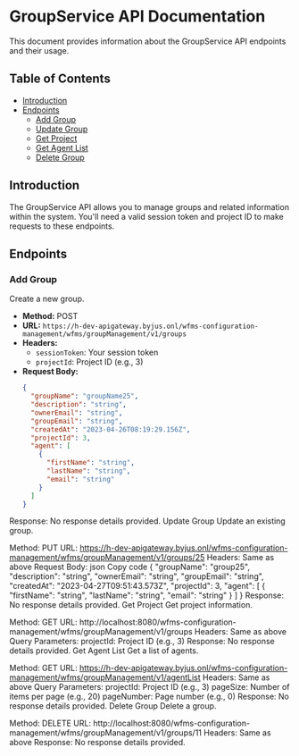 # GroupService API Documentation

This document provides information about the GroupService API endpoints and their usage.

## Table of Contents

- [Introduction](#introduction)
- [Endpoints](#endpoints)
  - [Add Group](#add-group)
  - [Update Group](#update-group)
  - [Get Project](#get-project)
  - [Get Agent List](#get-agent-list)
  - [Delete Group](#delete-group)

## Introduction

The GroupService API allows you to manage groups and related information within the system. You'll need a valid session token and project ID to make requests to these endpoints.

## Endpoints

### Add Group

Create a new group.

- **Method:** POST
- **URL:** `https://h-dev-apigateway.byjus.onl/wfms-configuration-management/wfms/groupManagement/v1/groups`
- **Headers:**
  - `sessionToken`: Your session token
  - `projectId`: Project ID (e.g., 3)
- **Request Body:**
  ```json
  {
    "groupName": "groupName25",
    "description": "string",
    "ownerEmail": "string",
    "groupEmail": "string",
    "createdAt": "2023-04-26T08:19:29.156Z",
    "projectId": 3,
    "agent": [
      {
        "firstName": "string",
        "lastName": "string",
        "email": "string"
      }
    ]
  }
Response: No response details provided.
Update Group
Update an existing group.

Method: PUT
URL: https://h-dev-apigateway.byjus.onl/wfms-configuration-management/wfms/groupManagement/v1/groups/25
Headers: Same as above
Request Body:
json
Copy code
{
  "groupName": "group25",
  "description": "string",
  "ownerEmail": "string",
  "groupEmail": "string",
  "createdAt": "2023-04-27T09:51:43.573Z",
  "projectId": 3,
  "agent": [
    {
      "firstName": "string",
      "lastName": "string",
      "email": "string"
    }
  ]
}
Response: No response details provided.
Get Project
Get project information.

Method: GET
URL: http://localhost:8080/wfms-configuration-management/wfms/groupManagement/v1/groups
Headers: Same as above
Query Parameters:
projectId: Project ID (e.g., 3)
Response: No response details provided.
Get Agent List
Get a list of agents.

Method: GET
URL: https://h-dev-apigateway.byjus.onl/wfms-configuration-management/wfms/groupManagement/v1/agentList
Headers: Same as above
Query Parameters:
projectId: Project ID (e.g., 3)
pageSize: Number of items per page (e.g., 20)
pageNumber: Page number (e.g., 0)
Response: No response details provided.
Delete Group
Delete a group.

Method: DELETE
URL: http://localhost:8080/wfms-configuration-management/wfms/groupManagement/v1/groups/11
Headers: Same as above
Response: No response details provided.




